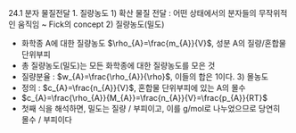 24.1 분자 물질전달
1\. 질량농도
1\) 확산 물질 전달 : 어떤 상태에서의 분자들의 무작위적인 움직임 ~ Fick의 concept
2\) 질량농도(밀도)
- 화학종 A에 대한 질량농도 $\rho_{A}=\frac{m_{A}}{V}$, 성분 A의 질량/혼합물 단위부피
- 총 질량농도(밀도)는 모든 화학종에 대한 질량농도를 모은 것
- 질량분율 : $w_{A}=\frac{\rho_{A}}{\rho}$, 이들의 합은 1이다.
3\) 몰농도
- 정의 : $c_{A}=\frac{n_{A}}{V}$, 혼합물 단위부피에 있는 A의 몰수
- $c_{A}=\frac{\rho_{A}}{M_{A}}=\frac{n_{A}}{V}=\frac{p_{A}}{RT}$ 
- 첫째 식을 해석하면, 밀도는 질량 / 부피이고, 이를 g/mol로 나누었으므로 당연히 몰수 / 부피이다

